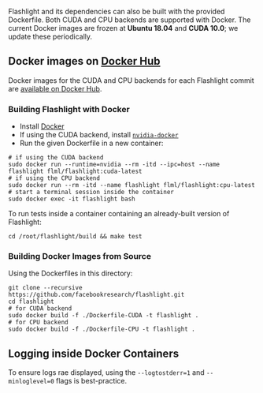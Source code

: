 Flashlight and its dependencies can also be built with the provided Dockerfile. Both CUDA and CPU backends are supported with Docker. The current Docker images are frozen at **Ubuntu 18.04** and **CUDA 10.0**; we update these periodically.

## Docker images on [Docker Hub](https://hub.docker.com/r/flml/flashlight/tags)
 
Docker images for the CUDA and CPU backends for each Flashlight commit are [available on Docker Hub](https://hub.docker.com/r/flml/flashlight/tags).

### Building Flashlight with Docker

- Install [Docker](https://docs.docker.com/engine/installation)
- If using the CUDA backend, install [`nvidia-docker`](https://github.com/NVIDIA/nvidia-docker)
- Run the given Dockerfile in a new container:
```shell
# if using the CUDA backend
sudo docker run --runtime=nvidia --rm -itd --ipc=host --name flashlight flml/flashlight:cuda-latest
# if using the CPU backend
sudo docker run --rm -itd --name flashlight flml/flashlight:cpu-latest
# start a terminal session inside the container
sudo docker exec -it flashlight bash
```

To run tests inside a container containing an already-built version of Flashlight:
```shell
cd /root/flashlight/build && make test
```

### Building Docker Images from Source

Using the Dockerfiles in this directory:
```shell
git clone --recursive https://github.com/facebookresearch/flashlight.git
cd flashlight
# for CUDA backend
sudo docker build -f ./Dockerfile-CUDA -t flashlight .
# for CPU backend
sudo docker build -f ./Dockerfile-CPU -t flashlight .
```

## Logging inside Docker Containers
To ensure logs rae displayed, using the `--logtostderr=1` and `--minloglevel=0` flags is best-practice.

